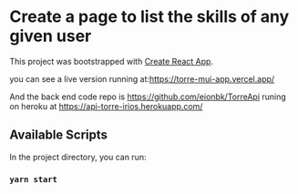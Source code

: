 # Create a page to list the skills of any given user

This project was bootstrapped with [Create React App](https://github.com/facebook/create-react-app).

you can see a live version running at:https://torre-mui-app.vercel.app/

And the back end code repo is https://github.com/eionbk/TorreApi runing on heroku at https://api-torre-irios.herokuapp.com/


## Available Scripts

In the project directory, you can run:

### `yarn start`



